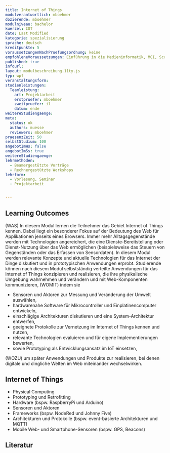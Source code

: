 ```yaml
---
title: Internet of Things
modulverantwortlich: mboehmer
dozierende: mboehmer
modulniveau: bachelor
kuerzel: IOT
date: Last Modified 
kategorie: spezialisierung
sprache: deutsch
kreditpunkte: 5
voraussetzungenNachPruefungsordnung: keine
empfohleneVoraussetzungen: Einführung in die Medieninformatik, MCI, Screendesign, Grundlagen des Web, Kommunikationstechnik und Netze
published: true
infourl: 
layout: modulbeschreibung.11ty.js
typ: wpf
veranstaltungsform: 
studienleistungen:
  Teamleistung:
    art: Projektarbeit
    erstpruefer: mboehmer
    zweitpruefer: il
    datum: ende
weitereStudiengaenge: 
meta:
  status: ok
  authors: muesse
  reviewers: mboehmer
praesenzZeit: 50
selbstStudium: 100
angebotImWs: false
angebotImSs: true 
weitereStudiengaenge:
lehrmethoden: 
  - Beamergestützte Vorträge 
  - Rechnergestützte Workshops
lehrform:
  - Vorlesung, Seminar
  - Projektarbeit 


---
```


## Learning Outcomes
(WAS) In diesem Modul lernen die Teilnehmer das Gebiet Internet of Things kennen. Dabei liegt ein besonderer Fokus auf der Bedeutung des Web für Applikationen jenseits eines Browsers. Immer mehr Alltagsgegenstände werden mit Technologien angereichert, die eine Dienste-Bereitstellung oder Dienst-Nutzung über das Web ermöglichen (beispielsweise das Steuern von Gegenständen oder das Erfassen von Sensordaten). In diesem Modul werden relevante Konzepte und aktuelle Technologien für das Internet der Dinge diskutiert und in prototypischen Anwendungen erprobt.
Studierende können nach diesem Modul selbstständig verteilte Anwendungen für das Internet of Things konzipieren und realisieren, die ihre physikalische Umgebung wahrnehmen und verändern und mit Web-Komponenten kommunizieren, 
(WOMIT) indem sie
- Sensoren und Aktoren zur Messung und Veränderung der Umwelt auswählen,
- hardwarenahe Software für Mikrocontroller und Einplatinencomputer entwickeln,
- einschlägige Architekturen diskutieren und eine System-Architektur entwerfen,
- geeignete Protokolle zur Vernetzung im Internet of Things kennen und nutzen,
- relevante Technologien evaluieren und für eigene Implementierungen bewerten,
- sowie Prototyping als Entwicklungsansatz im IoT einsetzen,

(WOZU) um später Anwendungen und Produkte zur realisieren, bei denen digitale und dingliche Welten im Web miteinander wechselwirken.


## Internet of Things
- Physical Computing
- Prototyping und Retrofitting
- Hardware (bspw. RaspberryPi und Arduino)
- Sensoren und Aktoren
- Frameworks (bspw. NodeRed und Johnny Five)
- Architekturen und Protokolle (bspw. event-basierte Architekturen und MQTT)
- Mobile Web- und Smartphone-Sensoren (bspw. GPS, Beacons)


## Literatur
